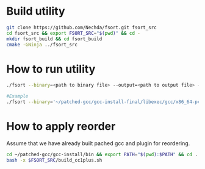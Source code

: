 # Build utility
```bash
git clone https://github.com/Nechda/fsort.git fsort_src
cd fsort_src && export FSORT_SRC="$(pwd)" && cd -
mkdir fsort_build && cd fsort_build
cmake -GNinja ../fsort_src
```
# How to run utility
```bash
./fsort --binary=<path to binary file> --output=<path to output file> --runs=<number of profile recording runs> --delta=<period delta> --command=<command for benchmark running>

#Example
./fsort --binary='~/patched-gcc/gcc-install-final/libexec/gcc/x86_64-pc-linux-gnu/9.4.0/cc1plus' --output=sorted.out --runs=512 --delta=1 --command='~/patched-gcc/gcc-install-final/bin/g++ -w ~/benchmarks/tramp3d-v4.cpp -o /dev/null'
```

# How to apply reorder
Assume that we have already built pached gcc and plugin for reordering.
```bash
cd ~/patched-gcc/gcc-install/bin && export PATH="$(pwd):$PATH" && cd ../../build
bash -x $FSORT_SRC/build_cc1plus.sh
```
